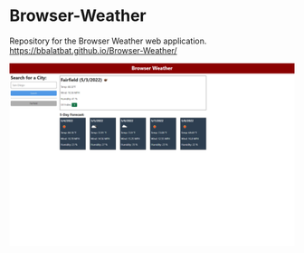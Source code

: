 # Browser-Weather
Repository for the Browser Weather web application.
https://bbalatbat.github.io/Browser-Weather/

![Screenshot](./Browser-Weather-Screenshot.png)

